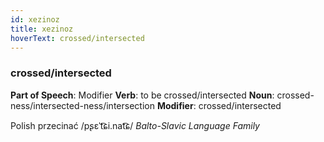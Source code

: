 ```yaml
---
id: xezinoz
title: xezinoz
hoverText: crossed/intersected
---
```


### crossed/intersected

**Part of Speech**: Modifier
**Verb**: to be crossed/intersected
**Noun**: crossed-ness/intersected-ness/intersection
**Modifier**: crossed/intersected

Polish przecinać /pʂɛˈt͡ɕi.nat͡ɕ/
*Balto-Slavic Language Family*